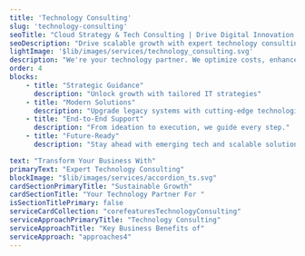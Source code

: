 ```yaml
---
title: 'Technology Consulting'
slug: 'technology-consulting'
seoTitle: "Cloud Strategy & Tech Consulting | Drive Digital Innovation | Improwised Tech"
seoDescription: "Drive scalable growth with expert technology consulting—cloud adoption, IT modernization, and system architecture strategies tailored to streamline your business operations."
lightImage: '$lib/images/services/technology_consulting.svg'
description: "We're your technology partner. We optimize costs, enhance performance, and guide you through complex changes with clear roadmaps and lasting solutions."
order: 4
blocks: 
    - title: "Strategic Guidance"
      description: "Unlock growth with tailored IT strategies"
    - title: "Modern Solutions"
      description: "Upgrade legacy systems with cutting-edge technologies"
    - title: "End-to-End Support"
      description: "From ideation to execution, we guide every step."
    - title: "Future-Ready"
      description: "Stay ahead with emerging tech and scalable solutions."

text: "Transform Your Business With"
primaryText: "Expert Technology Consulting"
blockImage: "$lib/images/services/accordion_ts.svg"
cardSectionPrimaryTitle: "Sustainable Growth"
cardSectionTitle: "Your Technology Partner For "
isSectionTitlePrimary: false
serviceCardCollection: "corefeaturesTechnologyConsulting"
serviceApproachPrimaryTitle: "Technology Consulting"
serviceApproachTitle: "Key Business Benefits of"
serviceApproach: "approaches4"
---
```

